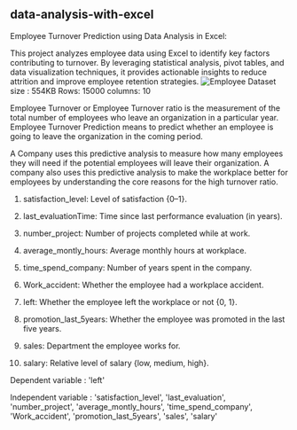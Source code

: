 ## data-analysis-with-excel
Employee Turnover Prediction using Data Analysis in Excel:

This project analyzes employee data using Excel to identify key factors contributing to turnover. By leveraging statistical analysis, pivot tables, and data visualization techniques, it provides actionable insights to reduce attrition and improve employee retention strategies.
![Employee](https://github.com/user-attachments/assets/8310f621-65de-4b96-8d11-4884623102eb)
Dataset size : 554KB Rows: 15000 columns: 10

Employee Turnover or Employee Turnover ratio is the measurement of the total number of employees who leave an organization in a particular year. Employee Turnover Prediction means to predict whether an employee is going to leave the organization in the coming period.

A Company uses this predictive analysis to measure how many employees they will need if the potential employees will leave their organization. A company also uses this predictive analysis to make the workplace better for employees by understanding the core reasons for the high turnover ratio.

1. satisfaction_level: Level of satisfaction {0–1}.

2. last_evaluationTime: Time since last performance evaluation (in years).

3. number_project: Number of projects completed while at work.

4. average_montly_hours: Average monthly hours at workplace.

5. time_spend_company: Number of years spent in the company.

6. Work_accident: Whether the employee had a workplace accident.

7. left: Whether the employee left the workplace or not {0, 1}.

8. promotion_last_5years: Whether the employee was promoted in the last five years.

9. sales: Department the employee works for.

10. salary: Relative level of salary {low, medium, high}.

Dependent variable : 'left'

Independent variable : 'satisfaction_level', 'last_evaluation', 'number_project', 'average_montly_hours', 'time_spend_company', 'Work_accident', 'promotion_last_5years', 'sales', 'salary'
